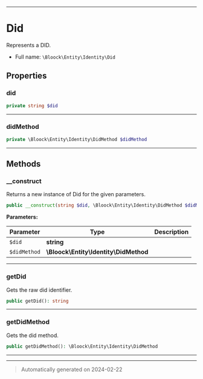***

# Did

Represents a DID.



* Full name: `\Bloock\Entity\Identity\Did`



## Properties


### did



```php
private string $did
```






***

### didMethod



```php
private \Bloock\Entity\Identity\DidMethod $didMethod
```






***

## Methods


### __construct

Returns a new instance of Did for the given parameters.

```php
public __construct(string $did, \Bloock\Entity\Identity\DidMethod $didMethod): mixed
```








**Parameters:**

| Parameter | Type | Description |
|-----------|------|-------------|
| `$did` | **string** |  |
| `$didMethod` | **\Bloock\Entity\Identity\DidMethod** |  |





***

### getDid

Gets the raw did identifier.

```php
public getDid(): string
```












***

### getDidMethod

Gets the did method.

```php
public getDidMethod(): \Bloock\Entity\Identity\DidMethod
```












***


***
> Automatically generated on 2024-02-22
